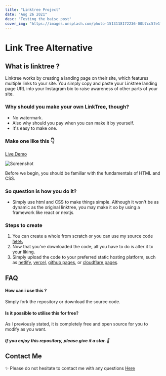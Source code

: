 ```yaml
---
title: "Linktree Project"
date: "Aug 26 2021"
desc: "Testing the baisc post"
cover_img: "https://images.unsplash.com/photo-1513118172236-00b7cc57e1fa?ixid=MnwxMjA3fDB8MHxzZWFyY2h8MzV8fHNvY2lhbCUyMGxpbmt8ZW58MHx8MHx8&ixlib=rb-1.2.1&auto=format&fit=crop&w=500&q=60"
---
```


# Link Tree Alternative

## What is linktree ?

Linktree works by creating a landing page on their site, which features multiple links to your site. You simply copy and paste your Linktree landing page URL into your Instagram bio to raise awareness of other parts of your site.

### Why should you make your own LinkTree, though?

- No watermark.
- Also why should you pay when you can make it by yourself.
- It's easy to make one.

### Make one like this 👇

[Live Demo](https://amrohan.ml)

![Screenshot](https://dev-to-uploads.s3.amazonaws.com/uploads/articles/pdv7l0g6ue4049d16cr5.png)

Before we begin, you should be familiar with the fundamentals of HTML and CSS.

### So question is how you do it?

- Simply use html and CSS to make things simple. Although it won't be as dynamic as the original linktree, you may make it so by using a framework like react or nextjs.

### Steps to create

1. You can create a whole from scratch or you can use my source code [here.](https://github.com/amrohan/LinkTree-Alternative)
2. Now that you've downloaded the code, all you have to do is alter it to your liking.
3. Simply upload the code to your preferred static hosting platform, such as [netlify](https://www.netlify.com/), [vercel](https://vercel.com/), [github pages](https://pages.github.com), or [cloudflare pages](https://pages.cloudflare.com/).

## FAQ

#### How can i use this ?

Simply fork the repository or download the source code.

#### Is it possible to utilise this for free?

As I previously stated, it is completely free and open source for you to modify as you want.

##### If you enjoy this repository, please give it a star. 🌟

## Contact Me

✨ Please do not hesitate to contact me with any questions [Here](https://t.me/amrohan)
